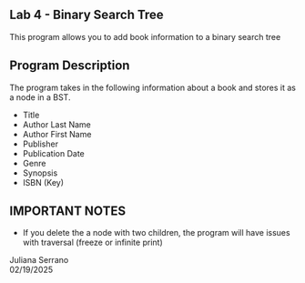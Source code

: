 ## Lab 4 - Binary Search Tree

This program allows you to add book information to a binary search tree

## Program Description

The program takes in the following information about a book and stores it as a node in a BST.
* Title
* Author Last Name
* Author First Name
* Publisher
* Publication Date
* Genre
* Synopsis
* ISBN (Key)

## IMPORTANT NOTES

* If you delete the a node with two children, the program will have issues with traversal (freeze or infinite print)

Juliana Serrano\
02/19/2025